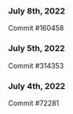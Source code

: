 ### July 8th, 2022

Commit #160458

### July 5th, 2022

Commit #314353


### July 4th, 2022

Commit #72281
